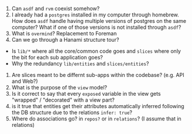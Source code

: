 1. Can `asdf` and `rvm` coexist somehow?
1. I already had a `postgres` installed in my computer through homebrew.  How does `asdf` handle having multiple
versions of postgres on the same computer? What if one of those versions is not installed through `asdf`?
1. What is `overmind`? Replacement to Foreman
1. Can we go through a Hanami structure tour?
  - Is `lib/*` where all the core/common code goes and `slices` where only the bit for each sub application goes?
  - Why the redundancy `lib/entities` and `slices/entities`?
1. Are slices meant to be differnt sub-apps within the codebase? (e.g. API and Web?)
1. What is the purpose of the `view` model?
1. Is it correct to say that every `exposed` variable in the view gets "wrapped" / "decorated" with a view part?
1. is it true that entities get their attributes automatically inferred following the DB structure due to the relations
`infer: true`?
1. Where do associations go? in `repos?` or in `relations`? (I assume that in relations)
